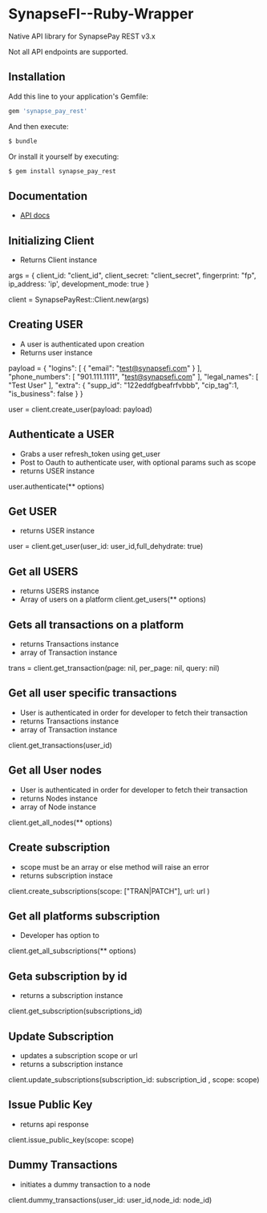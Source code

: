 # SynapseFI--Ruby-Wrapper

Native API library for SynapsePay REST v3.x

Not all API endpoints are supported.

## Installation

Add this line to your application's Gemfile:

```ruby
gem 'synapse_pay_rest'
```

And then execute:

```bash
$ bundle
```

Or install it yourself by executing:

```bash
$ gem install synapse_pay_rest
```
## Documentation

- [API docs](http://docs.synapsefi.com/v3.1)

## Initializing Client

- Returns Client instance 

args = {
	client_id:        "client_id",
	client_secret:    "client_secret",
	fingerprint:      "fp",
	ip_address:       'ip',
	development_mode: true
}

client  = SynapsePayRest::Client.new(args) 

## Creating USER

- A user is authenticated upon creation
- Returns user instance 

payload = {
  "logins": [
    {
      "email": "test@synapsefi.com"
    }
  ],
  "phone_numbers": [
    "901.111.1111",
    "test@synapsefi.com"
  ],
  "legal_names": [
    "Test User"
  ],
  "extra": {
    "supp_id": "122eddfgbeafrfvbbb",
    "cip_tag":1,
    "is_business": false
  }
}

user = client.create_user(payload: payload) 

## Authenticate a USER

- Grabs a user refresh_token using get_user
- Post to Oauth to authenticate user, with optional params such as scope 
- returns USER instance 

user.authenticate(** options)

## Get USER
- returns USER instance 

user = client.get_user(user_id: user_id,full_dehydrate: true)

## Get all USERS 
-  returns USERS instance 
-  Array of users on a platform 
client.get_users(** options)

## Gets all transactions on a platform

- returns Transactions instance 
- array of Transaction instance

trans = client.get_transaction(page: nil, per_page: nil, query: nil)

## Get all user specific transactions 
- User is authenticated in order for developer to fetch their transaction
- returns Transactions instance 
- array of Transaction instance

client.get_transactions(user_id)

## Get all User nodes
- User is authenticated in order for developer to fetch their transaction
- returns Nodes instance 
- array of Node instance

client.get_all_nodes(** options)

## Create subscription
- scope must be an array or else method will raise an error
- returns subscription instace 

client.create_subscriptions(scope: ["TRAN|PATCH"], url: url )

## Get all platforms subscription
- Developer has option to 

client.get_all_subscriptions(** options)

## Geta subscription by id
- returns a subscription instance 

client.get_subscription(subscriptions_id)

## Update Subscription 

- updates a subscription scope or url 
- returns a subscription instance 

client.update_subscriptions(subscription_id: subscription_id , scope: scope)

## Issue Public Key
- returns api response 

client.issue_public_key(scope: scope)

## Dummy Transactions 

- initiates a dummy transaction to a node

client.dummy_transactions(user_id: user_id,node_id: node_id)




